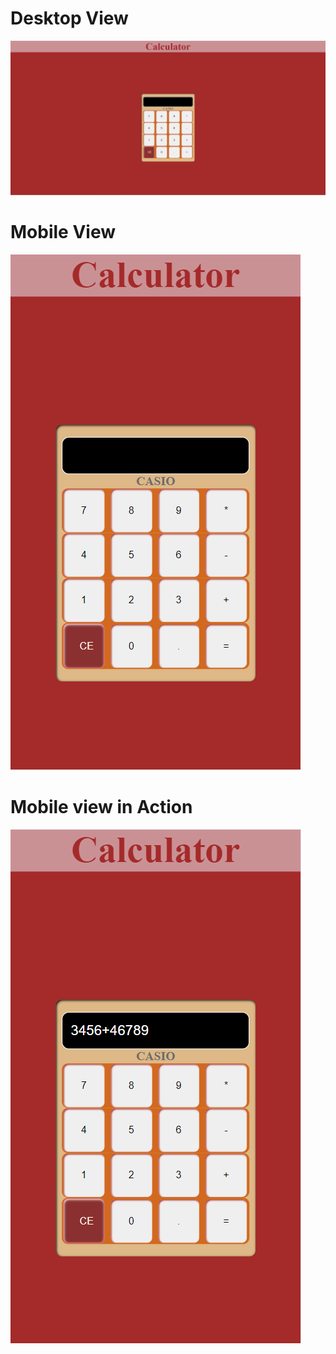 <h1>Desktop View</h1>
<img src="screenshots/Calculator%20Desktop.PNG"></img>

<h1>Mobile View</h1>
<img src="screenshots/Calculator%20Mobile.PNG"></img>

<h1>Mobile view in Action</h1>
<img src="screenshots/Calculator%20in%20Action.PNG"></img>


